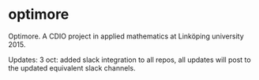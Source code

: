 # optimore
Optimore. A CDIO project in applied mathematics at Linköping university 2015.

Updates:
3 oct: added slack integration to all repos, all updates will post to the updated equivalent slack channels.



